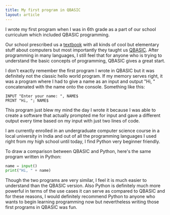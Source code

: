 ```yaml
---
title: My first program in QBASIC
layout: article
---
```

I wrote my first program when I was in 6th grade as a part of our school curriculum which included QBASIC programming.

Our school prescribed us a [textbook](https://www.centralbooksonline.com/computer-science-information-technology-class-6.html) with all kinds of cool but elementary stuff about computers but most importantly they taught us [QBASIC](https://en.wikipedia.org/wiki/QBasic). After programming in many languages, I still feel that for anyone who is trying to understand the basic concepts of programming, QBASIC gives a great start.

I don't exactly remember the first program I wrote in QBASIC but it was definitely not the classic hello world program. If my memory serves right, it was a program where I had to give a name as an input and output "Hi, " concatenated with the name onto the console. Something like this:

```
INPUT "Enter your name: ", NAME$
PRINT "Hi, "; NAME$
```

This program just blew my mind the day I wrote it because I was able to create a software that actually prompted me for input and gave a different output every time based on my input with just two lines of code.

I am currently enrolled in an undergraduate computer science course in a local university in India and out of all the programming languages I used right from my high school until today, I find Python very beginner friendly.

To draw a comparison between QBASIC and Python, here's the same program written in Python:

```python
name = input()
print("Hi, " + name)
```

Though the two programs are very similar, I feel it is much easier to understand than the QBASIC version. Also Python is definitely much more powerful in terms of the use cases it can serve as compared to QBASIC and for these reasons, I would definitely recommend Python to anyone who wants to begin learning programming now but nevertheless writing those first programs in QBASIC was fun.